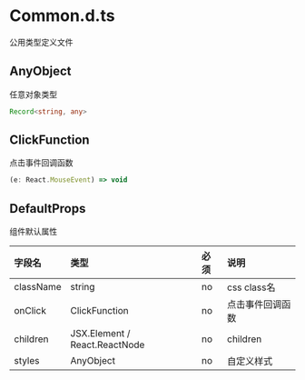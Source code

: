 # Common.d.ts

公用类型定义文件

## AnyObject

任意对象类型

```typescript
Record<string, any>
```
## ClickFunction

点击事件回调函数

```typescript
(e: React.MouseEvent) => void
```
## DefaultProps

组件默认属性

字段名|类型|必须|说明
:--|:--|:--|:--
className|string|no|css class名
onClick|ClickFunction|no|点击事件回调函数
children|JSX.Element / React.ReactNode|no|children
styles|AnyObject|no|自定义样式
